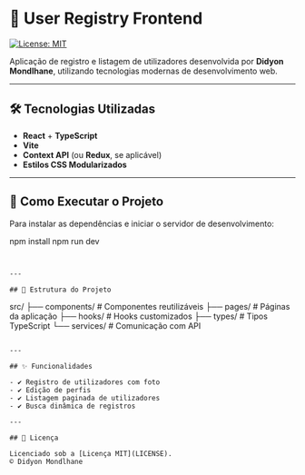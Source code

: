 # 📘 User Registry Frontend

[![License: MIT](https://img.shields.io/badge/License-MIT-blue.svg)](LICENSE)

Aplicação de registro e listagem de utilizadores desenvolvida por **Didyon Mondlhane**, utilizando tecnologias modernas de desenvolvimento web.

---

## 🛠️ Tecnologias Utilizadas

- **React** + **TypeScript**
- **Vite**
- **Context API** (ou **Redux**, se aplicável)
- **Estilos CSS Modularizados**

---

## 🚀 Como Executar o Projeto

Para instalar as dependências e iniciar o servidor de desenvolvimento:

npm install
npm run dev
```


---

## 📁 Estrutura do Projeto

```
src/
├── components/   # Componentes reutilizáveis
├── pages/        # Páginas da aplicação
├── hooks/        # Hooks customizados
├── types/        # Tipos TypeScript
└── services/     # Comunicação com API
```

---

## ✨ Funcionalidades

- ✔️ Registro de utilizadores com foto  
- ✔️ Edição de perfis  
- ✔️ Listagem paginada de utilizadores
- ✔️ Busca dinâmica de registros  

---

## 📝 Licença

Licenciado sob a [Licença MIT](LICENSE).  
© Didyon Mondlhane